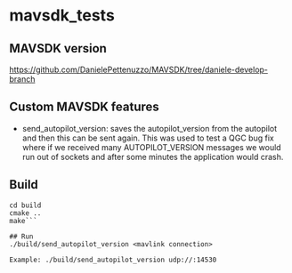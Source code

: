 # mavsdk_tests


## MAVSDK version
https://github.com/DanielePettenuzzo/MAVSDK/tree/daniele-develop-branch

## Custom MAVSDK features
- send_autopilot_version: saves the autopilot_version from the autopilot and then this can be sent again. This was used to test a QGC bug fix where if we received many AUTOPILOT_VERSION messages we would run out of sockets and after some minutes the application would crash.

## Build
```mkdir build
cd build
cmake ..
make```

## Run
./build/send_autopilot_version <mavlink connection>

Example: ./build/send_autopilot_version udp://:14530